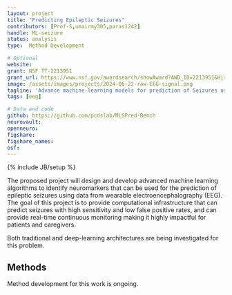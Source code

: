 ```yaml
---
layout: project
title: "Predicting Epileptic Seizures"
contributors: [Prof-S,umairmy305,paras1242]
handle: ML-seizure
status: analysis
type:  Method Development

# Optional
website: 
grant: NSF TT-2213951
grant_url: https://www.nsf.gov/awardsearch/showAward?AWD_ID=2213951&HistoricalAwards=false
image: /assets/images/projects/2024-06-22-raw-EEG-signal.png
tagline: 'Advance machine-learning models for prediction of Seizures using EEG data'
tags: [eeg]

# Data and code
github: https://github.com/pcdslab/MLSPred-Bench
neurovault:
openneuro:
figshare:
figshare_names:
osf:
---
```

{% include JB/setup %}

The proposed project will design and develop advanced machine learning algorithms to identify neuromarkers that can be used for the prediction of epileptic seizures using data from wearable electroencephalography (EEG). The goal of this project is to provide computational infrastructure that can predict seizures with high sensitivity and low false positive rates, and can provide real-time continuous monitoring making it highly impactful for patients and caregivers. 

Both traditional and deep-learning architectures are being investigated for this problem.

## Methods

Method development for this work is ongoing.
